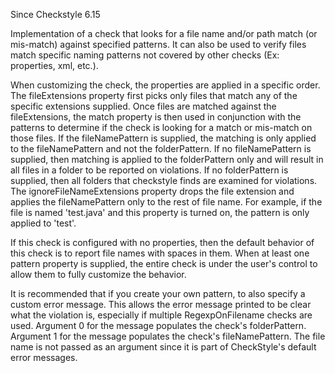 Since Checkstyle 6.15

Implementation of a check that looks for a file name and/or path match (or mis-match)
against specified patterns. It can also be used to verify files match specific naming
patterns not covered by other checks (Ex: properties, xml, etc.).

When customizing the check, the properties are applied in a specific order.
The fileExtensions property first picks only files that match any of the
specific extensions supplied.
Once files are matched against the fileExtensions, the match property is then
used in conjunction with the patterns to determine if the check is looking
for a match or mis-match on those files. If the fileNamePattern is
supplied, the matching is only applied to the fileNamePattern and not the
folderPattern. If no fileNamePattern is supplied, then matching is applied
to the folderPattern only and will result in all files in a folder to be
reported on violations. If no folderPattern is supplied, then all folders
that checkstyle finds are examined for violations.
The ignoreFileNameExtensions property drops the file extension and applies
the fileNamePattern only to the rest of file name. For example, if the file is
named 'test.java' and this property is turned on, the pattern is only applied
to 'test'.

If this check is configured with no properties, then the default behavior
of this check is to report file names with spaces in them.
When at least one pattern property is supplied, the entire check is under
the user's control to allow them to fully customize the behavior.

It is recommended that if you create your own pattern, to also
specify a custom error message. This allows the error message printed
to be clear what the violation is, especially if multiple RegexpOnFilename
checks are used.
Argument 0 for the message populates the check's folderPattern.
Argument 1 for the message populates the check's fileNamePattern.
The file name is not passed as an argument since it is part of CheckStyle's
default error messages.
